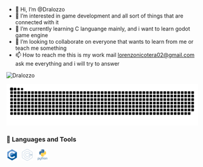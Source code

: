 - 👋 Hi, I’m @Dralozzo
- 👀 I’m interested in game development and all sort of things that are connected with it
- 🌱 I’m currently learning C languange mainly, and i want to learn godot game engine
- 💞️ I’m looking to collaborate on everyone that wants to learn from me or teach me something
- 📫 How to reach me this is my work mail lorenzonicotera02@gmail.com ask me everything and i will try to answer

<div align="center">
<p align="left"> <img src="https://komarev.com/ghpvc/?username=dabi-rac&label=Profile%20views&color=0e75b6&style=flat" alt="Dralozzo" /> </p>
<img src="https://raw.githubusercontent.com/Platane/snk/output/github-contribution-grid-snake.svg">
</div>

### 🧰 Languages and Tools

<img align="left" alt="C" width="30px" style="padding-right:10px;" src="https://github.com/devicons/devicon/blob/v2.15.1/icons/c/c-original.svg"/>
<img align="left" alt="C++" width="30px" style="padding-right:10px;" src="https://github.com/devicons/devicon/blob/v2.15.1/icons/cplusplus/cplusplus-line.svg"/>
<img align="left" alt="Python" width="30px" style="padding-right:10px;" src="https://github.com/devicons/devicon/blob/v2.15.1/icons/python/python-original-wordmark.svg"/>
